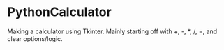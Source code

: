 # PythonCalculator
Making a calculator using Tkinter. Mainly starting off with +, -, *, /, =, and clear options/logic.
